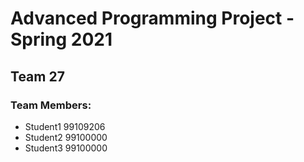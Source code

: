 # Advanced Programming Project - Spring 2021
## Team 27

### Team Members:
- Student1 99109206
- Student2 99100000
- Student3 99100000
